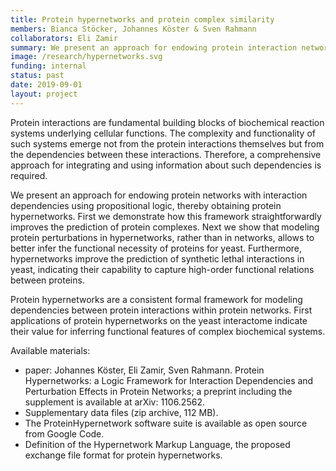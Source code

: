 ```yaml
---
title: Protein hypernetworks and protein complex similarity
members: Bianca Stöcker, Johannes Köster & Sven Rahmann
collaborators: Eli Zamir
summary: We present an approach for endowing protein interaction networks with interaction dependencies using propositional logic, thereby constraining protein complex formation. We also developed a topology-derived similarity measure between protein complexes.
image: /research/hypernetworks.svg
funding: internal
status: past
date: 2019-09-01
layout: project
---
```



Protein interactions are fundamental building blocks of biochemical reaction systems underlying cellular functions.
The complexity and functionality of such systems emerge not from the protein interactions themselves but from the dependencies between these interactions.
Therefore, a comprehensive approach for integrating and using information about such dependencies is required.

We present an approach for endowing protein networks with interaction dependencies using propositional logic, thereby obtaining protein hypernetworks.
First we demonstrate how this framework straightforwardly improves the prediction of protein complexes.
Next we show that modeling protein perturbations in hypernetworks, rather than in networks, allows to better infer the functional necessity of proteins for yeast.
Furthermore, hypernetworks improve the prediction of synthetic lethal interactions in yeast, indicating their capability to capture high-order functional relations between proteins.

Protein hypernetworks are a consistent formal framework for modeling dependencies between protein interactions within protein networks.
First applications of protein hypernetworks on the yeast interactome indicate their value for inferring functional features of complex biochemical systems.

Available materials:

* paper: Johannes Köster, Eli Zamir, Sven Rahmann. Protein Hypernetworks: a Logic Framework for Interaction Dependencies and Perturbation Effects in Protein Networks; a preprint including the supplement is available at arXiv: 1106.2562.
* Supplementary data files (zip archive, 112 MB).
* The ProteinHypernetwork software suite is available as open source from Google Code.
* Definition of the Hypernetwork Markup Language, the proposed exchange file format for protein hypernetworks.

